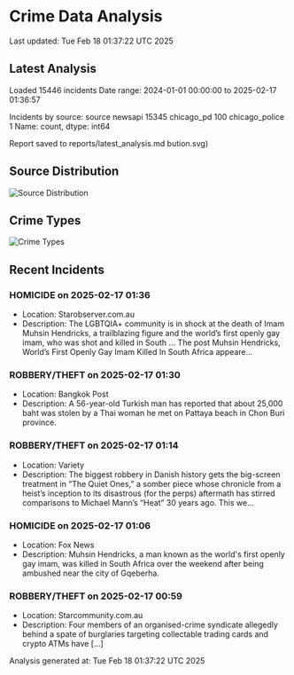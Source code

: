 # Crime Data Analysis
Last updated: Tue Feb 18 01:37:22 UTC 2025

## Latest Analysis

Loaded 15446 incidents
Date range: 2024-01-01 00:00:00 to 2025-02-17 01:36:57

Incidents by source:
source
newsapi           15345
chicago_pd          100
chicago_police        1
Name: count, dtype: int64

Report saved to reports/latest_analysis.md
bution.svg)

## Source Distribution
![Source Distribution](images/source_distribution.svg)

## Crime Types
![Crime Types](images/crime_types.svg)

## Recent Incidents

### HOMICIDE on 2025-02-17 01:36
- Location: Starobserver.com.au
- Description: The LGBTQIA+ community is in shock at the death of Imam Muhsin Hendricks, a trailblazing figure and the world’s first openly gay imam, who was shot and killed in South ...
The post Muhsin Hendricks, World’s First Openly Gay Imam Killed In South Africa appeare…


### ROBBERY/THEFT on 2025-02-17 01:30
- Location: Bangkok Post
- Description: A 56-year-old Turkish man has reported that about 25,000 baht was stolen by a Thai woman he met on Pattaya beach in Chon Buri province.


### ROBBERY/THEFT on 2025-02-17 01:14
- Location: Variety
- Description: The biggest robbery in Danish history gets the big-screen treatment in “The Quiet Ones,” a somber piece whose chronicle from a heist’s inception to its disastrous (for the perps) aftermath has stirred comparisons to Michael Mann’s “Heat” 30 years ago. This we…


### HOMICIDE on 2025-02-17 01:06
- Location: Fox News
- Description: Muhsin Hendricks, a man known as the world's first openly gay imam, was killed in South Africa over the weekend after being ambushed near the city of Gqeberha.


### ROBBERY/THEFT on 2025-02-17 00:59
- Location: Starcommunity.com.au
- Description: Four members of an organised-crime syndicate allegedly behind a spate of burglaries targeting collectable trading cards and crypto ATMs have […]

Analysis generated at: Tue Feb 18 01:37:22 UTC 2025
